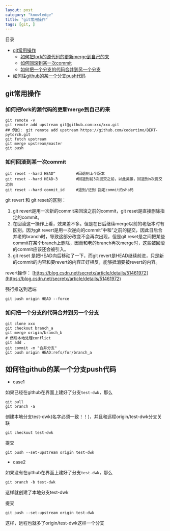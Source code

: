 ```yaml
---
layout: post
category: "knowledge"
title: "git常用操作"
tags: [git, ]
---
```


目录

<!-- TOC -->

- [git常用操作](#git常用操作)
    - [如何把fork的源代码的更新merge到自己的来](#如何把fork的源代码的更新merge到自己的来)
    - [如何回滚到某一次commit](#如何回滚到某一次commit)
    - [如何把一个分支的代码合并到另一个分支](#如何把一个分支的代码合并到另一个分支)
- [如何往github的某一个分支push代码](#如何往github的某一个分支push代码)

<!-- /TOC -->

## git常用操作


### 如何把fork的源代码的更新merge到自己的来

```shell
git remote -v 
git remote add upstream git@github.com:xxx/xxx.git
## 例如： git remote add upstream https://github.com/codertimo/BERT-pytorch.git
git fetch upstream
git merge upstream/master
git push 
```

### 如何回滚到某一次commit 

```shell
git reset --hard HEAD^         #回退到上个版本
git reset --hard HEAD~3        #回退到前3次提交之前，以此类推，回退到n次提交之前
git reset --hard commit_id     #退到/进到 指定commit的sha码
```

git revert 和 git reset的区别：

1. git revert是用一次新的commit来回滚之前的commit，git reset是直接删除指定的commit。 
2. 在回滚这一操作上看，效果差不多。但是在日后继续merge以前的老版本时有区别。因为git revert是用一次逆向的commit“中和”之前的提交，因此日后合并老的branch时，导致这部分改变不会再次出现，但是git reset是之间把某些commit在某个branch上删除，因而和老的branch再次merge时，这些被回滚的commit应该还会被引入。 
3. git reset 是把HEAD向后移动了一下，而git revert是HEAD继续前进，只是新的commit的内容和要revert的内容正好相反，能够抵消要被revert的内容。

revert操作：
[https://blog.csdn.net/secretx/article/details/51461972](https://blog.csdn.net/secretx/article/details/51461972)

强行推送到远端

```
git push origin HEAD --force
```

### 如何把一个分支的代码合并到另一个分支

```shell
git clone xxx
git checkout branch_a
git merge origin/branch_b
# 然后本地处理conflict
git add .
git commit -m "合并分支"
git push origin HEAD:refs/for/branch_a
```

## 如何往github的某一个分支push代码

+ case1

如果已经在github在界面上建好了分支```test-dwk```，那么

```shell
git pull
git branch -a
```

创建本地分支test-dwk(名字必须一致！！)，并且和远程origin/test-dwk分支关联

```shell 
git checkout test-dwk
```

提交
```shell
git push --set-upstream origin test-dwk
```
+ case2

如果没有在github在界面上建好了分支```test-dwk```，那么

```shell
git branch -b test-dwk
```

这样就创建了本地分支test-dwk

提交

```shell
git push --set-upstream origin test-dwk
```

这样，远程也就多了origin/test-dwk这样一个分支
